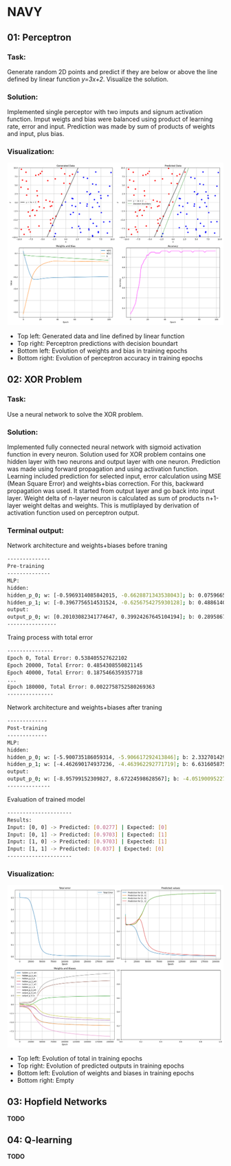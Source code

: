 # NAVY

## 01: Perceptron
### Task:
Generate random 2D points and predict if they are below or above the line defined by linear function *y=3x+2*. Visualize the solution.

### Solution:
Implemented single perceptor with two imputs and signum activation function. Imput weigts and bias were balanced using product of learning rate, error and input. Prediction was made by sum of products of weights and input, plus bias.

### Visualization:
![Graph](img/01.png)
 - Top left: Generated data and line defined by linear function
 - Top right: Perceptron predictions with decision boundart
 - Bottom left: Evolution of weights and bias in training epochs
 - Bottom right: Evolution of perceptron accuracy in training epochs

## 02: XOR Problem
### Task:
Use a neural network to solve the XOR problem.

### Solution:
Implemented fully connected neural network with sigmoid activation function in every neuron. Solution used for XOR problem contains one hidden layer with two neurons and output layer with one neuron. Prediction was made using forward propagation and using activation function. Learning included prediction for selected input, error calculation using MSE (Mean Square Error) and weights+bias correction. For this, backward propagation was used. It started from output layer and go back into input layer. Weight delta of n-layer neuron is calculated as sum of products n+1-layer weight deltas and weights. This is mutliplayed by derivation of activation function used on perceptron output. 

### Terminal output:
Network architecture and weights+biases before traning
```bash
--------------
Pre-training
--------------
MLP:
hidden:
hidden_p_0; w: [-0.5969314085842015, -0.6628871343538043]; b: 0.07596656650268119
hidden_p_1; w: [-0.3967756514531524, -0.6256754275930128]; b: 0.48861402801188514
output:
output_p_0; w: [0.20103082341774647, 0.39924267645104194]; b: 0.2895867483744847
----------------
```
Traing process with total error
```bash
---------------
Epoch 0, Total Error: 0.538405527622102
Epoch 20000, Total Error: 0.4854308550821145
Epoch 40000, Total Error: 0.1875466359357718
...
Epoch 180000, Total Error: 0.0022758752580269363
---------------
```
Network architecture and weights+biases after traning
```bash
-------------
Post-training
-------------
MLP:
hidden:
hidden_p_0; w: [-5.900735186059314, -5.906617292413846]; b: 2.332701429610526
hidden_p_1; w: [-4.462690174937236, -4.463962292771719]; b: 6.631605875946858
output:
output_p_0; w: [-8.95799152309827, 8.67224598628567]; b: -4.05190095227655
--------------
```
Evaluation of trained model
```bash
---------------------
Results:
Input: [0, 0] -> Predicted: [0.0277] | Expected: [0]
Input: [0, 1] -> Predicted: [0.9703] | Expected: [1]
Input: [1, 0] -> Predicted: [0.9703] | Expected: [1]
Input: [1, 1] -> Predicted: [0.037] | Expected: [0]
---------------------
```
### Visualization:
![Graph](img/02.png)
 - Top left: Evolution of total in training epochs
 - Top right: Evolution of predicted outputs in training epochs
 - Bottom left: Evolution of weights and biases in training epochs
 - Bottom right: Empty

## 03: Hopfield Networks
__TODO__
## 04: Q-learning
__TODO__